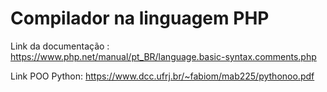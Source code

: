 # Compilador na linguagem PHP
Link da documentação : https://www.php.net/manual/pt_BR/language.basic-syntax.comments.php

Link POO Python: https://www.dcc.ufrj.br/~fabiom/mab225/pythonoo.pdf
